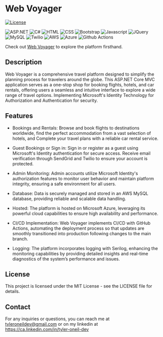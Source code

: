 # Web Voyager

[![License](https://img.shields.io/badge/License-MIT-blue.svg)](https://opensource.org/licenses/MIT)

![ASP.NET](https://img.shields.io/badge/ASP.NET-5C2D91?style=for-the-badge&logo=.net&logoColor=white)
![C#](https://img.shields.io/badge/c%23-%23239120.svg?style=for-the-badge&logo=csharp&logoColor=white)
![HTML](https://img.shields.io/badge/HTML-239120?style=for-the-badge&logo=html5&logoColor=white)
![CSS](https://img.shields.io/badge/CSS3-1572B6?style=for-the-badge&logo=css3&logoColor=white)
![Bootstrap](https://img.shields.io/badge/Bootstrap-563D7C?style=for-the-badge&logo=bootstrap&logoColor=white)
![Javascript](https://img.shields.io/badge/JavaScript-F7DF1E?style=for-the-badge&logo=javascript&logoColor=black)
![JQuery](https://img.shields.io/badge/jQuery-0769AD?style=for-the-badge&logo=jquery&logoColor=white)
![MySQL](https://img.shields.io/badge/MySQL-00000F?style=for-the-badge&logo=mysql&logoColor=white)
![Twilio](https://img.shields.io/badge/Twilio-F22F46?style=for-the-badge&logo=Twilio&logoColor=white)
![AWS](https://img.shields.io/badge/Amazon_AWS-232F3E?style=for-the-badge&logo=amazon-aws&logoColor=white)
![Azure](https://img.shields.io/badge/Microsoft_Azure-0089D6?style=for-the-badge&logo=microsoft-azure&logoColor=white)
![Github Actions](https://img.shields.io/badge/GitHub_Actions-2088FF?style=for-the-badge&logo=github-actions&logoColor=white)

Check out [Web Voyager](http://web-voyager.azurewebsites.net/) to explore the platform firsthand.

## Description

Web Voyager is a comprehensive travel platform designed to simplify the planning process for travelers around the globe. This ASP.NET Core MVC application serves as a one-stop shop for booking flights, hotels, and car rentals, offering users a seamless and intuitive interface to explore a wide range of travel options. Implementing Microsoft's Identity Technology for Authorization and Authentication for security.

## Features

- Bookings and Rentals: Browse and book flights to destinations worldwide, find the perfect accommodation from a vast selection of hotels, and Complete your travel plans with a reliable car rental service.

- Guest Bookings or Sign in: Sign in or register as a guest using Microsoft's Identity authentication for secure access. Receive email verification through SendGrid and Twilio to ensure your account is protected.

- Admin Monitoring: Admin accounts utilize Microsoft Identity's authorization features to monitor user behavior and maintain platform integrity, ensuring a safe environment for all users.

- Database: Data is securely managed and stored in an AWS MySQL database, providing reliable and scalable data handling.

- Hosted: The platform is hosted on Microsoft Azure, leveraging its powerful cloud capabilities to ensure high availability and performance.

- CI/CD Implementation: Web Voyager implements CI/CD with GitHub Actions, automating the deployment process so that updates are smoothly transitioned into production following changes to the main branch.

- Logging: The platform incorporates logging with Serilog, enhancing the monitoring capabilities by providing detailed insights and real-time diagnostics of the system’s performance and issues.

## License

This project is licensed under the MIT License - see the LICENSE file for details.

## Contact

For any inquiries or questions, you can reach me at tyleroneildev@gmail.com
or on my linkedin at https://ca.linkedin.com/in/tyler-oneil-dev

